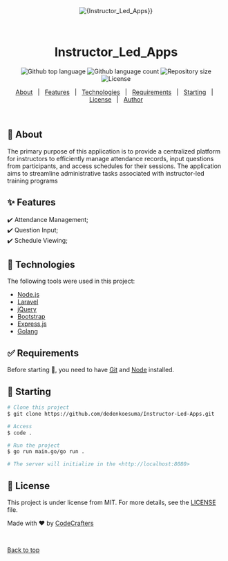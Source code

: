 <div align="center" id="top"> 
  <img src="./.github/app.gif" alt="{Instructor_Led_Apps}}" />

  &#xa0;

  <!-- <a href="https://{{app_url}}.netlify.app">Demo</a> -->
</div>

<h1 align="center">Instructor_Led_Apps</h1>

<p align="center">
  <img alt="Github top language" src="https://img.shields.io/github/languages/top/dedenkoesuma/Instructor-Led-Apps?color=56BEB8">
  <img alt="Github language count" src="https://img.shields.io/github/languages/count/dedenkoesuma/Instructor-Led-Apps?color=56BEB8">
  <img alt="Repository size" src="https://img.shields.io/github/repo-size/dedenkoesuma/Instructor-Led-Apps?color=56BEB8">
  <img alt="License" src="https://img.shields.io/github/license/dedenkoesuma/Instructor-Led-Apps?color=56BEB8">
  <!-- <img alt="Github issues" src="https://img.shields.io/github/issues/{{github}}/{{repository}}?color=56BEB8" /> -->
  <!-- <img alt="Github forks" src="https://img.shields.io/github/forks/{{github}}/{{repository}}?color=56BEB8" /> -->
  <!-- <img alt="Github stars" src="https://img.shields.io/github/stars/{{github}}/{{repository}}?color=56BEB8" /> -->
</p>

<!-- Status -->

<!-- <h4 align="center"> 
	🚧  {{app_name}} 🚀 Under construction...  🚧
</h4> 

<hr> -->

<p align="center">
  <a href="#dart-about">About</a> &#xa0; | &#xa0; 
  <a href="#sparkles-features">Features</a> &#xa0; | &#xa0;
  <a href="#rocket-technologies">Technologies</a> &#xa0; | &#xa0;
  <a href="#white_check_mark-requirements">Requirements</a> &#xa0; | &#xa0;
  <a href="#checkered_flag-starting">Starting</a> &#xa0; | &#xa0;
  <a href="#memo-license">License</a> &#xa0; | &#xa0;
  <a href="https://github.com/dedenkoesuma" target="_blank">Author</a>
</p>

<br>

## :dart: About ##

The primary purpose of this application is to provide a centralized platform for instructors to efficiently manage attendance records, input questions from participants, and access schedules for their sessions. The application aims to streamline administrative tasks associated with instructor-led training programs

## :sparkles: Features ##

:heavy_check_mark: Attendance Management;\
:heavy_check_mark: Question Input;\
:heavy_check_mark: Schedule Viewing;

## :rocket: Technologies ##

The following tools were used in this project:

- [Node.js](https://nodejs.org/en/)
- [Laravel](https://laravel.com/)
- [jQuery](https://jquery.com/)
- [Bootstrap](https://getbootstrap.com/)
- [Express.js](https://expressjs.com/)
- [Golang](https://golang.org/)

## :white_check_mark: Requirements ##

Before starting :checkered_flag:, you need to have [Git](https://git-scm.com) and [Node](https://nodejs.org/en/) installed.

## :checkered_flag: Starting ##

```bash
# Clone this project
$ git clone https://github.com/dedenkoesuma/Instructor-Led-Apps.git

# Access
$ code . 

# Run the project
$ go run main.go/go run .

# The server will initialize in the <http://localhost:8080>
```

## :memo: License ##

This project is under license from MIT. For more details, see the [LICENSE](LICENSE) file.


Made with :heart: by <a href="https://github.com/dedenkoesuma" target="_blank">CodeCrafters</a>

&#xa0;

<a href="#top">Back to top</a>
